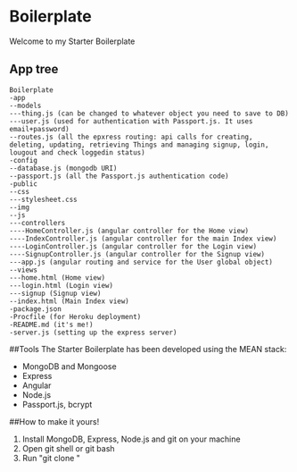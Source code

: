 # Boilerplate
Welcome to my Starter Boilerplate

## App tree
```
Boilerplate
-app
--models
---thing.js (can be changed to whatever object you need to save to DB)
---user.js (used for authentication with Passport.js. It uses email+password)
--routes.js (all the epxress routing: api calls for creating, deleting, updating, retrieving Things and managing signup, login, lougout and check loggedin status)
-config
--database.js (mongodb URI)
--passport.js (all the Passport.js authentication code)
-public
--css
---stylesheet.css
--img
--js
---controllers
----HomeController.js (angular controller for the Home view)
----IndexController.js (angular controller for the main Index view)
----LoginController.js (angular controller for the Login view)
----SignupController.js (angular controller for the Signup view)
---app.js (angular routing and service for the User global object)
--views
---home.html (Home view)
---login.html (Login view)
---signup (Signup view)
--index.html (Main Index view)
-package.json
-Procfile (for Heroku deployment)
-README.md (it's me!)
-server.js (setting up the express server)
```

##Tools
The Starter Boilerplate has been developed using the MEAN stack:
- MongoDB and Mongoose
- Express
- Angular
- Node.js
- Passport.js, bcrypt

##How to make it yours!
1. Install MongoDB, Express, Node.js and git on your machine
2. Open git shell or git bash
3. Run "git clone "
